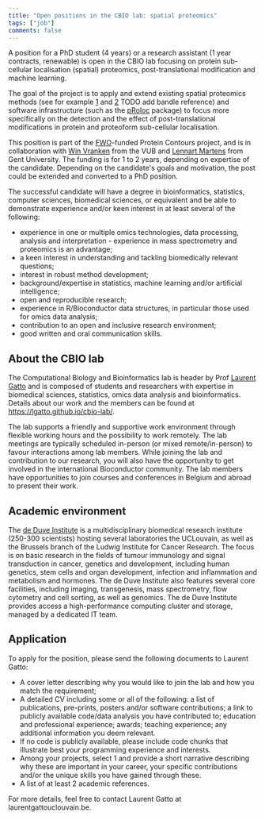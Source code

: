 ```yaml
---
title: "Open positions in the CBIO lab: spatial proteomics"
tags: ["job"]
comments: false
---
```


A position for a PhD student (4 years) or a research assistant (1 year
contracts, renewable) is open in the CBIO lab focusing on protein
sub-cellular localisation (spatial) proteomics, post-translational
modification and machine learning.

The goal of the project is to apply and extend existing spatial
proteomics methods (see for example
[1](https://pubmed.ncbi.nlm.nih.gov/24413670/) and
[2](https://journals.plos.org/ploscompbiol/article?id=10.1371/journal.pcbi.1006516)
TODO add bandle reference) and software infrastructure (such as the
[pRoloc](https://bioconductor.org/packages/pRoloc) package) to focus
more specifically on the detection and the effect of
post-translational modifications in protein and proteoform
sub-cellular localisation.

This position is part of the [FWO](https://www.fwo.be/en/)-funded
Protein Contours project, and is in collaboration with [Win
Vranken](https://we.vub.ac.be/en/wim-vranken) from the VUB and
[Lennart Martens](https://www.compomics.com/people/lennart-martens/)
from Gent University. The funding is for 1 to 2 years, depending on
expertise of the candidate. Depending on the candidate's goals and
motivation, the post could be extended and converted to a PhD
position.

The successful candidate will have a degree in bioinformatics,
statistics, computer sciences, biomedical sciences, or equivalent and
be able to demonstrate experience and/or keen interest in at least
several of the following:

- experience in one or multiple omics technologies, data processing,
  analysis and interpretation - experience in mass spectrometry and
  proteomics is an advantage;
- a keen interest in understanding and tackling biomedically relevant
  questions;
- interest in robust method development;
- background/expertise in statistics, machine learning and/or
  artificial intelligence;
- open and reproducible research;
- experience in R/Bioconductor data structures, in particular those
  used for omics data analysis;
- contribution to an open and inclusive research environment;
- good written and oral communication skills.

## About the CBIO lab

The Computational Biology and Bioinformatics lab is header by Prof
[Laurent Gatto](https://lgatto.github.io/about) and is composed of
students and researchers with expertise in biomedical sciences,
statistics, omics data analysis and bioinformatics. Details about our
work and the members can be found at
https://lgatto.github.io/cbio-lab/.

The lab supports a friendly and supportive work environment through
flexible working hours and the possibility to work remotely. The lab
meetings are typically scheduled in-person (or mixed remote/in-person)
to favour interactions among lab members. While joining the lab and
contribution to our research, you will also have the opportunity to get
involved in the international Bioconductor community. The lab members
have opportunities to join courses and conferences in Belgium and
abroad to present their work.

## Academic environment

The [de Duve Institute](https://www.deduveinstitute.be/) is a
multidisciplinary biomedical research institute (250-300 scientists)
hosting several laboratories the UCLouvain, as well as the Brussels
branch of the Ludwig Institute for Cancer Research. The focus is on
basic research in the fields of tumour immunology and signal
transduction in cancer, genetics and development, including human
genetics, stem cells and organ development, infection and inflammation
and metabolism and hormones. The de Duve Institute also features
several core facilities, including imaging, transgenesis, mass
spectrometry, flow cytometry and cell sorting, as well as
genomics. The de Duve Institute provides access a high-performance
computing cluster and storage, managed by a dedicated IT team.

## Application

To apply for the position, please send the following documents to
Laurent Gatto:

- A cover letter describing why you would like to join the lab and how
  you match the requirement;
- A detailed CV including some or all of the following: a list of
  publications, pre-prints, posters and/or software contributions; a
  link to publicly available code/data analysis you have contributed
  to; education and professional experience; awards; teaching
  experience; any additional information you deem relevant.
- If no code is publicly available, please include code chunks that
  illustrate best your programming experience and interests.
- Among your projects, select 1 and provide a short narrative
  describing why these are important in your career, your specific
  contributions and/or the unique skills you have gained through
  these.
- A list of at least 2 academic references.


For more details, feel free to contact Laurent Gatto at
laurent<DOT>gatto<AT>uclouvain.be.
